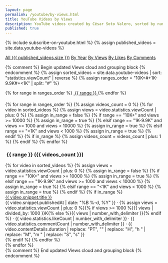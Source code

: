 ```yaml
---
layout: page
permalink: /youtube/by-views.html
title: YouTube Videos by Views
description: YouTube videos created by César Soto Valero, sorted by number of views.
published: true
---
```


<!-- markdownlint-disable MD033 -->
{% include subscribe-on-youtube.html %}
{% assign published_videos = site.data.youtube-videos %}

<!-- Buttons for ordering YouTube videos -->
<div class="list-filters">
  <a href="/youtube.html" class="list-filter">All ({{ published_videos.size }})</a>
  <a href="/youtube/by-year.html" class="list-filter">By Year</a>
  <a href="/youtube/by-views.html" class="list-filter">By Views</a>
  <a href="/youtube/by-likes.html" class="list-filter">By Likes</a>
  <a href="/youtube/by-comments.html" class="list-filter">By Comments</a>
</div>

{% comment %} Begin updated Views cloud and grouping block {% endcomment %}
{% assign sorted_videos = site.data.youtube-videos | sort: "statistics.viewCount" | reverse %}
{% assign ranges_order = "10K+#+1K-9.9K#+<1K" | split: "#" %}

<!-- Views cloud -->
<div class="tag-list">
  {% for range in ranges_order %}
   <a href="#{{ range }}" class="btn btn-primary tag-btn">
    <i class="fas fa-eye" aria-hidden="true"></i>&nbsp;{{ range }}
   </a>
  {% endfor %}
</div>

<div id="full-tags-list" style="margin-top: 20px;">
  {% for range in ranges_order %}
   {% assign videos_count = 0 %}
   {% for video in sorted_videos %}
    {% assign views = video.statistics.viewCount | plus: 0 %}
    {% assign in_range = false %}
    {% if range == "10K+" and views >= 10000 %}
      {% assign in_range = true %}
    {% elsif range == "1K-9.9K" and views >= 1000 and views < 10000 %}
      {% assign in_range = true %}
    {% elsif range == "<1K" and views < 1000 %}
      {% assign in_range = true %}
    {% endif %}
    {% if in_range %}
      {% assign videos_count = videos_count | plus: 1 %}
    {% endif %}
   {% endfor %}
   <h3 id="{{ range }}" class="linked-section">
    <i class="fas fa-eye" aria-hidden="true"></i>&nbsp;{{ range }} ({{ videos_count }})
   </h3>
   <div class="post-list">
    {% for video in sorted_videos %}
      {% assign views = video.statistics.viewCount | plus: 0 %}
      {% assign in_range = false %}
      {% if range == "10K+" and views >= 10000 %}
       {% assign in_range = true %}
      {% elsif range == "1K-9.9K" and views >= 1000 and views < 10000 %}
       {% assign in_range = true %}
      {% elsif range == "<1K" and views < 1000 %}
       {% assign in_range = true %}
      {% endif %}
      {% if in_range %}
       <div class="tag-entry">
        <a href="https://www.youtube.com/watch?v={{ video.id }}" target="_blank">{{ video.snippet.title }}</a>
        <div class="entry-date">
          <time datetime="{{ video.snippet.publishedAt }}">{{ video.snippet.publishedAt | date: "%B %-d, %Y" }}</time>
          <span class="post-stats">
           · <i class="fas fa-eye"></i> {% assign views = video.statistics.viewCount | plus: 0 %}{% if views >= 1000 %}{{ views | divided_by: 1000 }}K{% else %}{{ views | number_with_delimiter }}{% endif %}
           · <i class="fas fa-thumbs-up"></i> {{ video.statistics.likeCount | number_with_delimiter }}
           · <i class="fas fa-comment"></i> {{ video.statistics.commentCount | number_with_delimiter }}
           · <i class="fas fa-clock"></i> {{ video.contentDetails.duration | replace: "PT", "" | replace: "H", "h " | replace: "M", "m " | replace: "S", "s" }}
          </span>
        </div>
       </div>
      {% endif %}
    {% endfor %}
   </div>
  {% endfor %}
</div>
{% comment %} End updated Views cloud and grouping block {% endcomment %}
